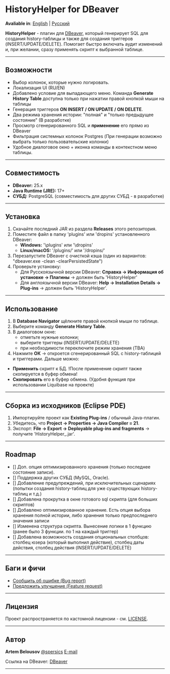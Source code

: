 # HistoryHelper for DBeaver

**Avaliable in**: [English](https://github.com/spersics/historyhelper/blob/main/README.en.md) | [Русский](https://github.com/spersics/historyhelper/blob/main/README.md)

**HistoryHelper** - плагин для [DBeaver](https://dbeaver.io/), который генерирует SQL для создания history-таблицы и также для создания триггеров (INSERT/UPDATE/DELETE). Помогает быстро включать аудит изменений и, при желании, сразу применять скрипт к выбранной таблице.

---

## Возможности
- Выбор колонок, которые нужно логировать.
- Локализация UI (RU/EN)
- Добавлено условие для выпадающего меню. Команда **Generate History Table** доступна только при нажатии правой кнопкой мыши на таблицы
- Генерация триггеров **ON INSERT / ON UPDATE / ON DELETE**.
- Два режима хранения истории: "полная" и "только предыдущее состояние" (В разработке)
- Просмотр сгенерированного SQL и **применение** его прямо из DBeaver
- Фильтрация системных колонок Postgres (При генерации возможно выбрать только пользовательские колонки)
- Удобное диалоговое окно + иконка команды в контекстном меню таблицы.

---

## Совместимость
- **DBeaver:** 25.x
- **Java Runtime (JRE):** 17+
- **СУБД:** PostgreSQL (совместимость для других СУБД - в разработке)

---

## Установка
1. Скачайте последний JAR из раздела **Releases** этого репозитория.
2. Поместите файл в папку 'plugins' или 'dropins' установленного DBeaver:
   - **Windows:** '<DBeaver>\plugins\' или '<DBeaver>\dropins\'
   - **Linux/macOS:** '<DBeaver>/plugins/' или '<DBeaver>/dropins/'
3. Перезапустите DBeaver с очисткой кэша (один из вариантов: "dbeaver.exe -clean -clearPersistedState")
4. Проверьте установку:
   - Для Русскоязычной версии DBeaver: **Справка -> Информация об установке -> Плагины** -> должен быть 'HistoryHelper'
   - Для англоязычной версии DBeaver: **Help -> Installation Details -> Plug-ins** -> должен быть 'HistoryHelper'.


---

## Использование
1. В **Database Navigator** щёлкните правой кнопкой мыши по таблице.
2. Выберите команду **Generate History Table**.
3. В диалоговом окне:
   - отметьте нужные колонки;
   - выберите триггеры (INSERT/UPDATE/DELETE)
   - при необходимости переключите режим хранения (TBA)
4. Нажмите **ОК** -> откроется сгенерированный SQL с history-таблицей и триггерами.
Дальше можно:
- **Применить** скрипт к БД. !После применение скрипт также скопируется в буфер обмена!
- **Скопировать** его в буфер обмена. (Удобня функция при использовании Liquibase на проекте)

---

## Сборка из исходников (Eclipse PDE)
1. Импортируйте проект как **Existing Plug-ins** / обычный Java-плагин.
2. Убедитесь, что **Project -> Properties -> Java Compiler = 21**.
3. Экспорт: **File -> Export -> Deployable plug-ins and fragments** -> получите 'HistoryHelper_<version>.jar'.

---

## Roadmap
- [] Доп. опция оптимизированного хранения (только последнее состояние записи).
- [] Поддержка других СУБД (MySQL, Oracle).
- [] Добавление предупреждений, при исключительных сценариях (попытки создания history-таблиц для уже существующих history-таблиц и т.д.)
- [] Добавлена прокрутка в окне готового sql скрипта (для больших скриптов)
- [] Добавлено оптимизированное хранение. Есть опция выбора хранения полной истории, либо хранения только предпоследнего значения записи
- [] Изменена структура скрипта. Вынесение логики в 1 функцию (ранее было 3 функции. по 1 на каждый триггер)
- [] Добавлена возможность создания опциональных столбцов: столбец юзера (который выполнил действие), столбец даты действия, столбец действия (INSERT/UPDATE/DELETE)

---

## Баги и фичи
- [Сообщить об ошибке (Bug report)](https://github.com/spersics/historyhelper/issues/new?template=bug_report.md)
- [Предложить улучшение (Feature request)](https://github.com/spersics/historyhelper/issues/new?template=feature_request.md)

---

## Лицензия
Проект распространяется по кастомной лицензии - см. [LICENSE](LICENSE).

---
## Автор

**Artem Belousov** 
[@spersics](https://github.com/spersics)
[E-mail](timbelousovv@gmail.com)

Ссылка на DBeaver: [DBeaver](https://dbeaver.io/)

---
